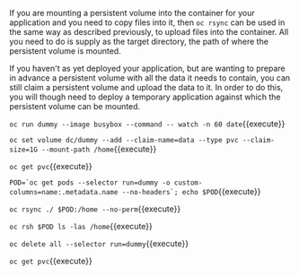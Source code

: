 If you are mounting a persistent volume into the container for your application and you need to copy files into it, then ``oc rsync`` can be used in the same way as described previously, to upload files into the container. All you need to do is supply as the target directory, the path of where the persistent volume is mounted.

If you haven't as yet deployed your application, but are wanting to prepare in advance a persistent volume with all the data it needs to contain, you can still claim a persistent volume and upload the data to it. In order to do this, you will though need to deploy a temporary application against which the persistent volume can be mounted.

``oc run dummy --image busybox --command -- watch -n 60 date``{{execute}}

``oc set volume dc/dummy --add --claim-name=data --type pvc --claim-size=1G --mount-path /home``{{execute}}

``oc get pvc``{{execute}}

``POD=`oc get pods --selector run=dummy -o custom-columns=name:.metadata.name --no-headers`; echo $POD``{{execute}}

``oc rsync ./ $POD:/home --no-perm``{{execute}}

``oc rsh $POD ls -las /home``{{execute}}

``oc delete all --selector run=dummy``{{execute}}

``oc get pvc``{{execute}}
